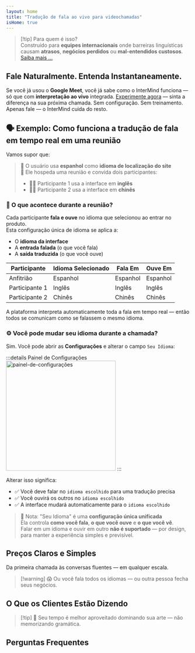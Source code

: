 ```yaml
---
layout: home
title: "Tradução de fala ao vivo para videochamadas"
isHome: true
---
```


<!-- title: "Videochamadas com interpretação simultânea" -->
<!-- text="Tradução de fala ao vivo em videochamadas — **sem** atrasos, **sem** negócios perdidos, **sem** barreiras linguísticas." -->

<HeroSection
  title="Encontre-se em **Qualquer** Idioma"
  :typingSpeed="5"
  text="Tradução de fala ao vivo em **videochamadas** — comunicação rápida, clara e sem fronteiras.">

  <NavButton buttonLabel="Como funciona" buttonClass="brand" to="/#HowItWorks" />
  <AuthButton text="Começar" buttonClass="alt" eventName="im_get_started_attempt"/>
</HeroSection>

<span id="1"></span>
<FeatureBlock :card="{
  title: 'Tradução ≠ Compreensão. Veja o que vem a seguir.',
  details: 'Não importa o idioma, sua voz é ouvida — e compreendida — como se vocês compartilhassem a mesma língua.',
    items: [
      '✧ Naturalmente, em [tempo real](./product/overview/how-it-works), e sem legendas ou atraso.',
      '✧ Interpretação com IA captura tom, intenção e terminologia específica do setor.',
    ],
  link: './product/overview/what-is-intermind',
  src: {
    light: '/media-kit/animals-cartoon-3-2.png',
    dark: '/1d.png',
  },
  inversion: false
}" />

<span id="2"></span>
<FeatureBlock :card="{
    title: 'A mente dentro das suas reuniões',
    details: 'InterMind transforma cada chamada multilíngue em conhecimento claro e pesquisável.',
    items: [
      '✧ **Pergunte qualquer coisa** — a IA encontra respostas **em todas as suas reuniões**.',
      '✧ Extrai automaticamente tarefas, responsáveis e prazos.',
      '✧ Resume pontos-chave em qualquer idioma — instantaneamente.',
    ],
    link: './product/overview/how-it-works#🧩-deep-memory-deep-understanding',
    src: {
      light: '/2l.png',
      dark: '/2d.png',
    },
    inversion: true
  }" />

<span id="3"></span>
<FeatureBlock :card="{
    title: 'Construído para reuniões sérias — não apenas conversas',
    details: 'InterMind é uma [plataforma de videoconferência de nível profissional](./product/overview/video-meeting-platform), não um complemento leve ou plugin.',
    items: [
      '✧ Resolução 1080p, supressão inteligente de ruído, agendamento, moderação, compartilhamento de tela, gravação, legendagem, chat de participantes e integração com calendário — tudo integrado, **pronto para usar**.',
    ],
    link: './product/overview/video-meeting-platform',
    src: {
      light: '/3l.mp4',
      dark: '/3d.mp4',
    },
    inversion: false
  }" />

<span id="4"></span>
<FeatureBlock
  :card="{
    title: 'Privacidade onde importa',
    details:
      'InterMind é construído para conversas críticas de confiança — onde privacidade e controle são fundamentais.',
    items: [
      '✧ [Zonas de privacidade](./product/overview/privacy-architecture) — UE, EUA, Sudeste Asiático',
      '✧ **Zero treinamento de dados**. Sem acesso de terceiros.'
    ],
    link: './product/overview/privacy-architecture',
    src: {
      light: '/4l.png',
      dark: '/4d.png',
    },
    inversion: true
  }"
/>

> [!tip] Para quem é isso?  
> Construído para **equipes internacionais** onde barreiras linguísticas causam **atrasos**, **negócios perdidos** ou **mal-entendidos custosos**. [Saiba mais ...](./product/overview/markets)

<span id="HowItWorks"></span>

## Fale Naturalmente. Entenda Instantaneamente.

Se você já usou o **Google Meet**, você já sabe como o InterMind funciona — só que com **interpretação ao vivo** integrada. [Experimente agora](#Pricing) — sinta a diferença na sua próxima chamada. Sem configuração. Sem treinamento. Apenas fale — o InterMind cuida do resto.

<FeatureCards :features="[
  {
    title: '**Cadastre-se gratuitamente**',
    details: 'Comece em segundos — não é necessário cartão de crédito.',
    icon: {
      light: '/signUp.png',
      dark: '/signUp.png',
    }
  },
  {
    title: '**Inicie uma reunião**',
    details: 'Crie uma reunião ou agende no calendário. Não são necessários downloads ou instalações.',
    icon: {
      light: '/start.png',
      dark: '/start.png',
    }
  },
  {
    title: '**Convide seus convidados**',
    details: 'Compartilhe um link — seu convidado apenas clica e entra. Não são necessárias configurações de idioma.',
    link: '/uae-business/company-registration/accounting-legal',
    icon: {
      light: '/invite.png',
      dark: '/invite.png',
    }
  },
  {
    title: '**Fale seu idioma**',
    items: [
      'Todos falam em seu idioma nativo', 
      'Todos ouvem o outro lado instantaneamente interpretado'
    ],
    icon: {
      light: '/meeting.png',
      dark: '/meeting.png',
    }
  },
]" />

<span id="Example"></span>

## 🗣️ Exemplo: Como funciona a tradução de fala em tempo real em uma reunião

Vamos supor que:

> 🔹 O usuário usa **espanhol** como **idioma de localização do site**  
> 🔹 Ele hospeda uma reunião e convida dois participantes:
>
> - 🧑‍💼 Participante 1 usa a interface em **inglês**
> - 👩‍💻 Participante 2 usa a interface em **chinês**

### 🔄 O que acontece durante a reunião?

Cada participante **fala e ouve** no idioma que selecionou ao entrar no produto.  
Esta configuração única de idioma se aplica a:

- O **idioma da interface**
- A **entrada falada** (o que você fala)
- A **saída traduzida** (o que você ouve)

| Participante  | Idioma Selecionado | Fala Em   | Ouve Em   |
| ------------- | ------------------ | --------- | --------- |
| Anfitrião     | Espanhol           | Espanhol  | Espanhol  |
| Participante 1| Inglês             | Inglês    | Inglês    |
| Participante 2| Chinês             | Chinês    | Chinês    |

A plataforma interpreta automaticamente toda a fala em tempo real — então todos se comunicam como se falassem o mesmo idioma.

### ⚙️ Você pode mudar seu idioma durante a chamada?

Sim. Você pode abrir as **Configurações** e alterar o campo `Seu Idioma`:

:::details Painel de Configurações
<img src="/settings.png" alt="painel-de-configurações" width="300px" />
:::

Alterar isso significa:

- ✅ Você deve falar no `idioma escolhido` para uma tradução precisa
- ✅ Você ouvirá os outros no `idioma escolhido`
- ✅ A interface mudará automaticamente para o `idioma escolhido`

> 📌 Nota: "Seu Idioma" é uma **configuração única unificada**  
> Ela controla **como você fala**, **o que você ouve** e **o que você vê**.  
> Falar em um idioma e ouvir em outro **não é suportado** — por design, para manter a experiência simples e previsível.

<span id="Pricing"></span>

## Preços Claros e Simples

Da primeira chamada às conversas fluentes — em qualquer escala.

<PricingPlans :plans="[
  {
    title: '**Básico** &nbsp 1 usuário',
    price: '**Grátis**',
    details: 'cartão de crédito não necessário',
    items: [
      '**25** reuniões',
      '**100** participantes em videochamadas [💬](#3)',
      '**30** GB de armazenamento compartilhado por usuário',
      'Pesquise em todas as suas reuniões [💬](#2)',
      'Interpretação simultânea [💬](#1)',
    ],
  },
  {
    title: '**Pro**  &nbsp 1-99 usuários',
    price: '**$20** /mês/usuário, cobrado anualmente',
    details: 'ou $25 cobrado mensalmente',
    items: [
      '**Reuniões ilimitadas**',
      '**150** participantes em videochamadas [💬](#3)',
      '**2** TB de armazenamento compartilhado por usuário',
      'Pesquise em todas as suas reuniões [💬](#2)',
      'Interpretação simultânea [💬](#1)',
    ],
  },
  {
    title: '**Empresarial** &nbsp 100+ usuários',
    price: '**Preço personalizado**',
    details: 'Construído para privacidade',
    items: [
      '**Reuniões ilimitadas**',
      '**500** participantes em videochamadas [💬](#3)',
      '**5** TB de armazenamento compartilhado por usuário',
      'Pesquise em todas as suas reuniões [💬](#2)',
      'Interpretação simultânea [💬](#1)',
      '**Zonas de Privacidade** [💬](#4)',
    ],
  }
]">
<AuthButton text="Experimente grátis" buttonClass="brand" eventName="im_try_it_attempt"/>
<AuthButton text="Comprar agora" buttonClass="alt" mode="checkout" eventName="im_buy_now_attempt"/>
<ContactFormModalNav buttonText="Fale com nossa equipe" buttonClass="alt"/>
</PricingPlans>

> [!warning] 😱 Ou você fala todos os idiomas — ou outra pessoa fecha seus negócios.

<span id="Testimonials"></span>

## O Que os Clientes Estão Dizendo

<AutoScrollTestimonials testimonialsUrl="/testimonials.json"/>

> [!tip] 🥇 Seu tempo é melhor aproveitado dominando sua arte — não memorizando gramática.

<span id="FAQ"></span>

## Perguntas Frequentes

<AccordionGroup :items="
[
  {
    q: 'Quais idiomas o InterMind suporta para interpretação?',
    a: 'O InterMind suporta **interpretação em tempo real** nos seguintes 19 idiomas:<br><br>- العربية (ar) – Árabe<br>- Čeština (cs) – Tcheco<br>- Deutsch (de) – Alemão<br>- English (en) – Inglês<br>- Español (es) – Espanhol<br>- Français (fr) – Francês<br>- हिन्दी (hi) – Hindi<br>- Magyar (hu) – Húngaro<br>- Italiano (it) – Italiano<br>- 日本語 (ja) – Japonês<br>- 한국어 (ko) – Coreano<br>- Nederlands (nl) – Holandês<br>- Polski (pl) – Polonês<br>- Português (pt) – Português<br>- Русский (ru) – Russo<br>- Türkçe (tr) – Turco<br>- 中文 (zh) – Chinês<br><br>Estamos continuamente expandindo esta lista — novos idiomas são adicionados a cada lançamento principal.'
  },
  {
    q: 'O que é um usuário licenciado e o que é um participante?',
    a: 'Um *usuário licenciado* possui uma licença de reunião gratuita ou paga e pode agendar reuniões dentro dos limites do seu plano. *Participantes* são convidados — eles **não precisam de uma conta ou licença** para participar e podem se conectar de qualquer dispositivo **gratuitamente**.'
  },
  {
    q: 'Quantas pessoas podem usar uma licença do InterMind?',
    a: 'Cada *usuário licenciado* pode hospedar **reuniões ilimitadas**. Se vários membros da equipe precisarem hospedar reuniões simultaneamente, cada um precisará de sua própria licença.'
  },
  {
    q: 'Qual é a duração máxima de uma reunião?',
    a: 'As reuniões podem durar até **24 horas** em todos os planos.'
  },
  {
    q: 'Existe um limite no número de reuniões que posso hospedar?',
    a: 'O plano *Básico Gratuito* inclui **25 reuniões gratuitas**. Os planos *Pro* e *Business* oferecem reuniões ilimitadas com mais participantes e controle.'
  },
  {
    q: 'Como o InterMind garante a privacidade e segurança dos dados?',
    a: 'O InterMind é **privado por design**. Todos os dados são processados e armazenados dentro da sua **Zona de Privacidade** selecionada — _UE_, _EUA_, ou _Ásia_. Cumprimos com [**GDPR**](https://gdpr.eu), [**CCPA**](https://oag.ca.gov/privacy/ccpa), e UAE PDPL, e **nunca usamos seu conteúdo** para treinamento ou acesso de terceiros. Controle avançado de [Zona de Privacidade](./product/overview/privacy-architecture) está disponível no plano **Business**.'
  },
  {
    q: 'Posso experimentar o InterMind antes de comprar um plano?',
    a: 'Absolutamente. O plano *Básico Gratuito* oferece acesso completo aos recursos principais com **25 reuniões gratuitas** — incluindo **interpretação simultânea** e **busca de reuniões**. Não é necessário cartão de crédito. Faça upgrade a qualquer momento.'
  },
  {
    q: 'E se eu precisar de ajuda ou suporte?',
    a: 'O suporte está disponível através do nosso [centro de ajuda](./resources/help). Usuários *Business* recebem **suporte prioritário** com um contato dedicado.'
  },
  {
    q: 'Como gerencio minha assinatura (upgrade, downgrade ou cancelamento)?',
    a: 'Você pode alterar seu plano a qualquer momento através das **configurações da conta**. As alterações entram em vigor **imediatamente**. Para cancelamentos, *Planos mensais* cancelam no final do ciclo de cobrança. *Planos anuais* podem ser cancelados para um **reembolso proporcional**.'
  },
  {
    q: 'Posso usar o InterMind para webinars ou grandes eventos?',
    a: 'Sim. Os planos *Pro* e *Business* são ideais para **grandes reuniões e webinars** — com suporte para até **500 participantes** no *Business*.'
  },
]
"/>

<HomeFooter :columns="[
  {
    title: 'PRODUTO',
    links: [
      { text: 'Visão geral', link: './product/overview/what-is-intermind' },
      { text: 'Primeiros passos', link: './product/guide/getting-started' },
      { text: 'Depoimentos', link: '#testimonials' },
      { text: 'Preços', link: '#Pricing' },
    ]
  },
  {
    title: 'SUPORTE',
    links: [
      { text: 'Obter suporte', link: './resources/help' },
      { text: 'FAQ', link: '#FAQ' },
      { text: 'Status do serviço', link: 'https://status.mind.com/' },
      { text: 'Política de privacidade', link: './resources/company/Privacy-Policy' },
      { text: 'Guia legal de IA', link: './resources/company/Legal-Regulations-for-AI-Services' },
      // { text: 'Privacy Settings', link: '#' },
    ]
  },
  {
    title: 'RECURSOS',
    links: [
      // { text: 'Blog', link: './blog' },
      { text: 'Recursos da marca', link: './resources/media-kit' },
      { text: 'Documentação da API de IA / LLM', link: 'https://mind.com/llms-full.txt' },
    ]
  },
  {
    title: 'EMPRESA',
    links: [
      { text: 'Sobre', link: './resources/company/about' },
      { text: 'Equipe', link: './resources/company/team' },
      // { text: 'Careers', link: './resources/company/careers' },
      { text: 'Contatos', link: './resources/company/contacts' }
    ]
  },
]" />